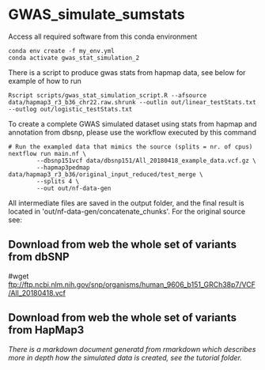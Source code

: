 # GWAS_simulate_sumstats

Access all required software from this conda environment
```
conda env create -f my_env.yml
conda activate gwas_stat_simulation_2
```

There is a script to produce gwas stats from hapmap data, see below for example of how to run
```
Rscript scripts/gwas_stat_simulation_script.R --afsource data/hapmap3_r3_b36_chr22.raw.shrunk --outlin out/linear_testStats.txt --outlog out/logistic_testStats.txt
```

To create a complete GWAS simulated dataset using stats from hapmap and annotation from dbsnp, please use the workflow executed by this command
```
# Run the exampled data that mimics the source (splits = nr. of cpus)
nextflow run main.nf \
       	--dbsnp151vcf data/dbsnp151/All_20180418_example_data.vcf.gz \
       	--hapmap3pedmap data/hapmap3_r3_b36/original_input_reduced/test_merge \
       	--splits 4 \
       	--out out/nf-data-gen
```

All intermediate files are saved in the output folder, and the final result is located in 'out/nf-data-gen/concatenate_chunks'. For the original source see:

## Download from web the whole set of variants from dbSNP
#wget ftp://ftp.ncbi.nlm.nih.gov/snp/organisms/human_9606_b151_GRCh38p7/VCF/All_20180418.vcf

## Download from web the whole set of variants from HapMap3


_There is a markdown document generatd from rmarkdown which describes more in depth how the simulated data is created, see the tutorial folder._

